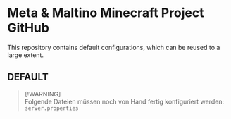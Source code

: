 # Meta & Maltino Minecraft Project GitHub
This repository contains default configurations, which can be reused to a large extent.

## DEFAULT
> [!WARNING]\
> Folgende Dateien müssen noch von Hand fertig konfiguriert werden:  
> `server.properties`
